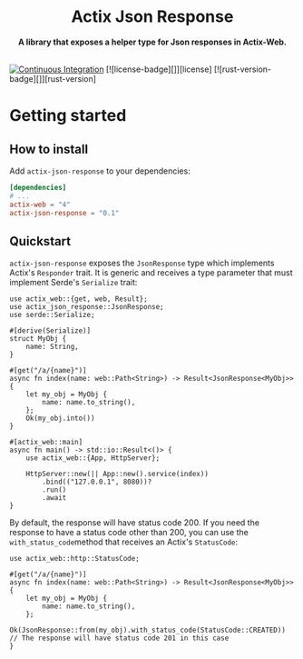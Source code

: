 <h1 align="center">Actix Json Response</h1>
<div align="center">
 <strong>
   A library that exposes a helper type for Json responses in Actix-Web.
 </strong>
</div>

<br />

[![Continuous Integration](https://github.com/moy2010/actix-json-response/actions/workflows/ci.yml/badge.svg)](https://github.com/moy2010/actix-json-response/actions/workflows/ci.yml) [![license-badge][]][license] [![rust-version-badge][]][rust-version]

# Getting started

## How to install

Add `actix-json-response` to your dependencies:

```toml
[dependencies]
# ...
actix-web = "4"
actix-json-response = "0.1"
```

## Quickstart

`actix-json-response` exposes the `JsonResponse` type which implements Actix's `Responder` trait. It is generic and receives a type parameter that must implement Serde's `Serialize` trait:

```rust,compile_fail
use actix_web::{get, web, Result};
use actix_json_response::JsonResponse;
use serde::Serialize;

#[derive(Serialize)]
struct MyObj {
    name: String,
}

#[get("/a/{name}")]
async fn index(name: web::Path<String>) -> Result<JsonResponse<MyObj>> {
    let my_obj = MyObj {
        name: name.to_string(),
    };
    Ok(my_obj.into())
}

#[actix_web::main]
async fn main() -> std::io::Result<()> {
    use actix_web::{App, HttpServer};

    HttpServer::new(|| App::new().service(index))
        .bind(("127.0.0.1", 8080))?
        .run()
        .await
}
```

By default, the response will have status code 200. If you need the response to have a status code other than 200, you can use the `with_status_code`method that receives an Actix's `StatusCode`:

```
use actix_web::http::StatusCode;

#[get("/a/{name}")]
async fn index(name: web::Path<String>) -> Result<JsonResponse<MyObj>> {
    let my_obj = MyObj {
        name: name.to_string(),
    };
    Ok(JsonResponse::from(my_obj).with_status_code(StatusCode::CREATED)) // The response will have status code 201 in this case
}
```
